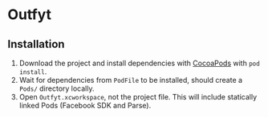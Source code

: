 # Outfyt

## Installation

1. Download the project and install dependencies with [CocoaPods](http://cocoapods.org/) with `pod install`.
2. Wait for dependencies from `PodFile` to be installed, should create a `Pods/` directory locally.
3. Open `Outfyt.xcworkspace`, not the project file. This will include statically linked Pods (Facebook SDK and Parse).

